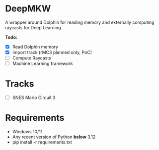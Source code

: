 # DeepMKW
 A wrapper around Dolphin for reading memory and externally computing raycasts for Deep Learning

**Todo:**
 - [x] Read Dolphin memory
 - [x] Import track (rMC3 planned only, PoC)
 - [ ] Compute Raycasts
 - [ ] Machine Learning framework
 
 # Tracks
 - [ ] SNES Mario Circuit 3

# Requirements
- Windows 10/11
- Any recent version of Python **below** 3.12
- pip install -r requirements.txt
